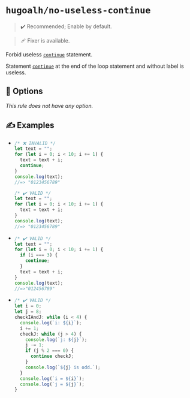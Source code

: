 # `hugoalh/no-useless-continue`

> ✔️ Recommended; Enable by default.

> 🩹 Fixer is available.

Forbid useless [`continue`][ecmascript-continue] statement.

Statement [`continue`][ecmascript-continue] at the end of the loop statement and without label is useless.

## 🔧 Options

*This rule does not have any option.*

## ✍️ Examples

- ```ts
  /* ❌ INVALID */
  let text = "";
  for (let i = 0; i < 10; i += 1) {
    text = text + i;
    continue;
  }
  console.log(text);
  //=> "0123456789"

  /* ✔️ VALID */
  let text = "";
  for (let i = 0; i < 10; i += 1) {
    text = text + i;
  }
  console.log(text);
  //=> "0123456789"
  ```
- ```ts
  /* ✔️ VALID */
  let text = "";
  for (let i = 0; i < 10; i += 1) {
    if (i === 3) {
      continue;
    }
    text = text + i;
  }
  console.log(text);
  //=>"012456789"
  ```
- ```ts
  /* ✔️ VALID */
  let i = 0;
  let j = 8;
  checkIAndJ: while (i < 4) {
    console.log(`i: ${i}`);
    i += 1;
    checkJ: while (j > 4) {
      console.log(`j: ${j}`);
      j -= 1;
      if (j % 2 === 0) {
        continue checkJ;
      }
      console.log(`${j} is odd.`);
    }
    console.log(`i = ${i}`);
    console.log(`j = ${j}`);
  }
  ```

[ecmascript-continue]: https://developer.mozilla.org/en-US/docs/Web/JavaScript/Reference/Statements/continue
